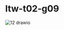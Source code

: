 # ltw-t02-g09








![12 drawio](https://user-images.githubusercontent.com/72732255/165953219-9b6dccd6-4203-4dca-a893-4bb08d466f11.png)
